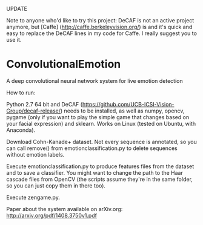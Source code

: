 UPDATE

Note to anyone who'd like to try this project: DeCAF is not an active project anymore, but [Caffe] (http://caffe.berkeleyvision.org/) is and it's quick and easy to replace the DeCAF lines in my code for Caffe. I really suggest you to use it.

ConvolutionalEmotion
====================

A deep convolutional neural network system for live emotion detection

How to run:

Python 2.7 64 bit and DeCAF (https://github.com/UCB-ICSI-Vision-Group/decaf-release/) needs to be installed, as well as numpy, opencv, pygame (only if you want to play the simple game that changes based on your facial expression) and sklearn. Works on Linux (tested on Ubuntu, with Anaconda).

Download Cohn-Kanade+ dataset. Not every sequence is annotated, so you can call remove() from emotionclassification.py to delete sequences without emotion labels.

Execute emotionclassification.py to produce features files from the dataset and to save a classifier. You might want to change the path to the Haar cascade files from OpenCV (the scripts assume they're in the same folder, so you can just copy them in there too).

Execute zengame.py.

Paper about the system available on arXiv.org: http://arxiv.org/pdf/1408.3750v1.pdf

